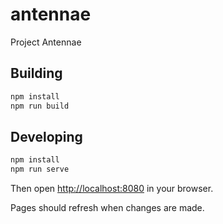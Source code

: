 # antennae
Project Antennae

## Building

```bash
npm install
npm run build
```

## Developing

```bash
npm install
npm run serve
```

Then open [http://localhost:8080](http://localhost:8080) in your browser.

Pages should refresh when changes are made.
